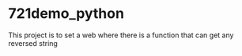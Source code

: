 # 721demo_python

This project is to set a web where there is a function that can get any reversed string
